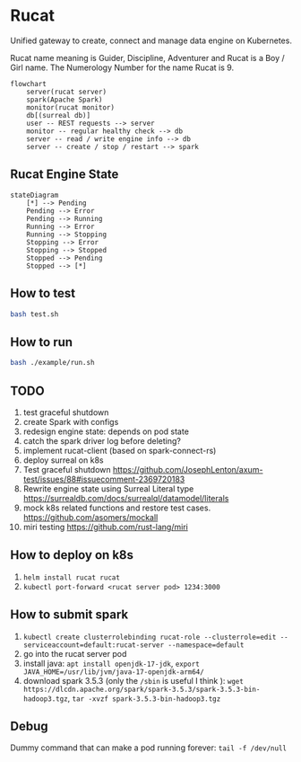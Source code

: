 # Rucat

Unified gateway to create, connect and manage data engine on Kubernetes.

Rucat name meaning is Guider, Discipline, Adventurer and Rucat is a Boy / Girl name. The Numerology Number for the name Rucat is 9.

```mermaid
flowchart
    server(rucat server)
    spark(Apache Spark)
    monitor(rucat monitor)
    db[(surreal db)]
    user -- REST requests --> server
    monitor -- regular healthy check --> db
    server -- read / write engine info --> db
    server -- create / stop / restart --> spark
```

## Rucat Engine State

```mermaid
stateDiagram
    [*] --> Pending
    Pending --> Error
    Pending --> Running
    Running --> Error
    Running --> Stopping
    Stopping --> Error
    Stopping --> Stopped
    Stopped --> Pending
    Stopped --> [*]
```

## How to test

```bash
bash test.sh
```

## How to run

```bash
bash ./example/run.sh
```

## TODO

1. test graceful shutdown
2. create Spark with configs
3. redesign engine state: depends on pod state
4. catch the spark driver log before deleting?
5. implement rucat-client (based on spark-connect-rs)
6. deploy surreal on k8s
7. Test graceful shutdown <https://github.com/JosephLenton/axum-test/issues/88#issuecomment-2369720183>
8. Rewrite engine state using Surreal Literal type <https://surrealdb.com/docs/surrealql/datamodel/literals>
9. mock k8s related functions and restore test cases. <https://github.com/asomers/mockall>
10. miri testing <https://github.com/rust-lang/miri>

## How to deploy on k8s

1. `helm install rucat rucat`
2. `kubectl port-forward <rucat server pod> 1234:3000`

## How to submit spark

1. `kubectl create clusterrolebinding rucat-role --clusterrole=edit --serviceaccount=default:rucat-server --namespace=default`
2. go into the rucat server pod
3. install java: `apt install openjdk-17-jdk`, `export JAVA_HOME=/usr/lib/jvm/java-17-openjdk-arm64/`
4. download spark 3.5.3 (only the `/sbin` is useful I think ): `wget https://dlcdn.apache.org/spark/spark-3.5.3/spark-3.5.3-bin-hadoop3.tgz`, `tar -xvzf spark-3.5.3-bin-hadoop3.tgz`

## Debug

Dummy command that can make a pod running forever: `tail -f /dev/null`
